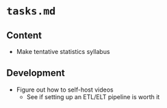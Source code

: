 # `tasks.md`

## Content

- Make tentative statistics syllabus

## Development

- Figure out how to self-host videos
  - See if setting up an ETL/ELT pipeline is worth it
